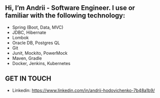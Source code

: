 ## Hi, I’m Andrii - Software Engineer. I use or familiar with  the following technology:

- Spring (Boot, Data, MVC)
- JDBC, Hibernate
- Lombok
- Oracle DB, Postgres QL
- Git
- Junit, Mockito, PowerMock
- Maven, Gradle
- Docker, Jenkins, Kubernetes

## GET IN TOUCH
- Linkedin: https://www.linkedin.com/in/andrii-hodovichenko-7b48a1b9/
